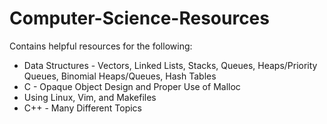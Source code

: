 # Computer-Science-Resources
Contains helpful resources for the following:
- Data Structures - Vectors, Linked Lists, Stacks, Queues, Heaps/Priority Queues, Binomial Heaps/Queues, Hash Tables
- C - Opaque Object Design and Proper Use of Malloc
- Using Linux, Vim, and Makefiles
- C++ - Many Different Topics
